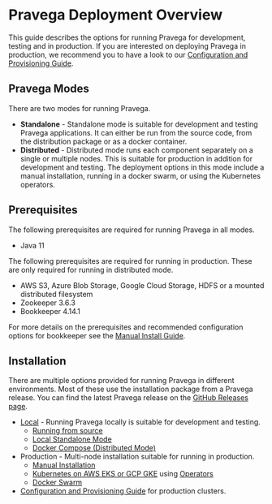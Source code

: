<!--
Copyright Pravega Authors.

Licensed under the Apache License, Version 2.0 (the "License");
you may not use this file except in compliance with the License.
You may obtain a copy of the License at

    http://www.apache.org/licenses/LICENSE-2.0

Unless required by applicable law or agreed to in writing, software
distributed under the License is distributed on an "AS IS" BASIS,
WITHOUT WARRANTIES OR CONDITIONS OF ANY KIND, either express or implied.
See the License for the specific language governing permissions and
limitations under the License.
-->
# Pravega Deployment Overview

This guide describes the options for running Pravega for development, testing and in production.
If you are interested on deploying Pravega in production, we recommend you to have a look to our [Configuration and
Provisioning Guide](../admin-guide/cluster-dependencies.md).

## Pravega Modes

There are two modes for running Pravega.

- **Standalone** - Standalone mode is suitable for development and testing Pravega applications. It can either be run from the source code, from the distribution package or as a docker container.
- **Distributed** - Distributed mode runs each component separately on a single or multiple nodes. This is suitable for production in addition for development and testing. The deployment options in this mode include a manual installation, running in a docker swarm, or using the Kubernetes operators.


## Prerequisites

The following prerequisites are required for running Pravega in all modes.

- Java 11

The following prerequisites are required for running in production. These are only required for running in distributed mode.

- AWS S3, Azure Blob Storage, Google Cloud Storage, HDFS or a mounted distributed filesystem
- Zookeeper 3.6.3
- Bookkeeper 4.14.1

For more details on the prerequisites and recommended configuration options for bookkeeper see the [Manual Install Guide](manual-install.md).

## Installation

There are multiple options provided for running Pravega in different environments. Most of these use the installation package from a Pravega release. You can find the latest Pravega release on the [GitHub Releases page](https://github.com/pravega/pravega/releases).

- [Local](run-local.md) - Running Pravega locally is suitable for development and testing.
    - [Running from source](run-local.md#from-source-code)
    - [Local Standalone Mode](run-local.md#from-installation-package)
    - [Docker Compose (Distributed Mode)](run-local.md#docker-compose-distributed-mode)
- Production - Multi-node installation suitable for running in production.
    - [Manual Installation](manual-install.md)
    - [Kubernetes on AWS EKS or GCP GKE](../getting-started/pravega-on-kubernetes-101.md) using [Operators](../admin-guide/operators.md)
    - [Docker Swarm](docker-swarm.md)
- [Configuration and Provisioning Guide](../admin-guide/cluster-dependencies.md) for production clusters.
